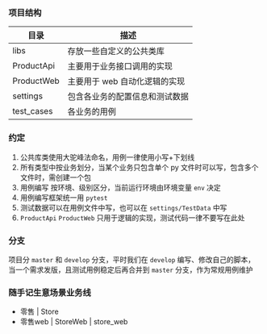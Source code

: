 ### 项目结构

| 目录       | 描述                           |
| ---------- | ------------------------------ |
| libs       | 存放一些自定义的公共类库       |
| ProductApi | 主要用于业务接口调用的实现     |
| ProductWeb | 主要用于 web 自动化逻辑的实现  |
| settings   | 包含各业务的配置信息和测试数据 |
| test_cases  | 各业务的用例                   |

### 约定
1. 公共库类使用大驼峰法命名，用例一律使用小写+下划线
2. 所有类型中按业务划分，当某个业务只包含单个 py 文件时可以写，包含多个文件时，需创建一个包
3. 用例编写 按环境、级别区分，当前运行环境由环境变量 `env` 决定
4. 用例编写框架统一用 `pytest`
5. 测试数据可以在用例文件中写，也可以在 `settings/TestData` 中写
6. `ProductApi`   `ProductWeb` 只用于逻辑的实现，测试代码一律不要写在此处


### 分支
项目分 `master` 和 `develop` 分支，平时我们在 `develop` 编写、修改自己的脚本，
当一个需求发版，且测试用例稳定后再合并到 `master` 分支，作为常规用例维护

### 随手记生意场景业务线

- 零售 | Store
- 零售web | StoreWeb | store_web





















